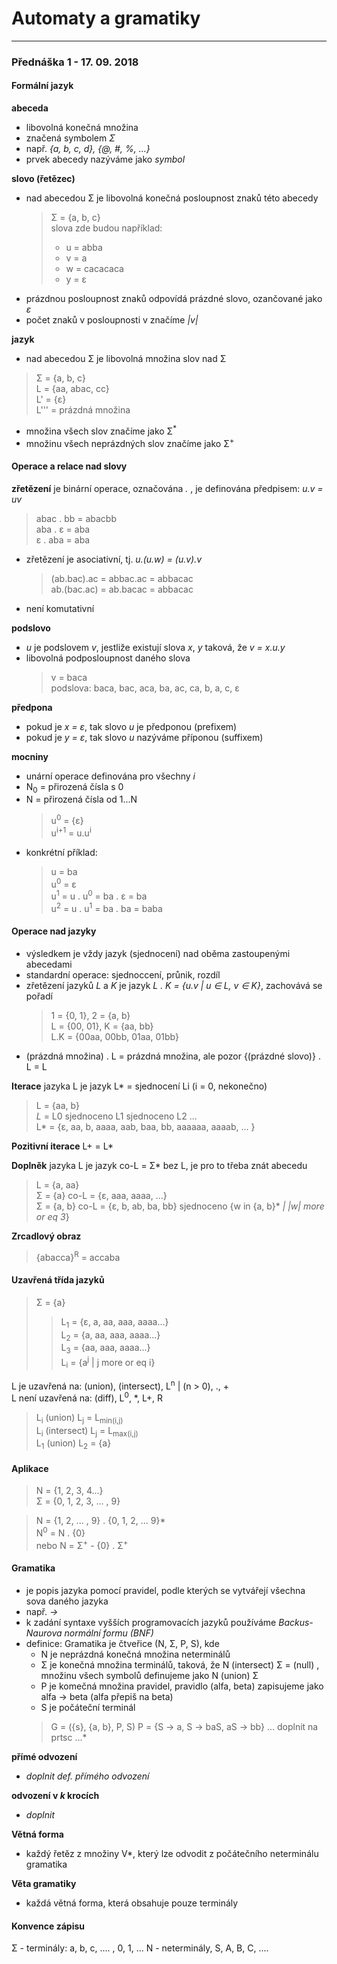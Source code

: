 # Automaty a gramatiky
------
### Přednáška 1 - 17. 09. 2018

#### Formální jazyk
**abeceda**
- libovolná konečná množina
- značená symbolem *Σ*
- např. *{a, b, c, d}, {@, #, %, ...}*
- prvek abecedy nazýváme jako *symbol*

**slovo (řetězec)**
- nad abecedou Σ je libovolná konečná posloupnost znaků této abecedy
  >Σ = {a, b, c}<br/>
  >slova zde budou například:
  >- u = abba
  >- v = a
  >- w = cacacaca
  >- y = ε
- prázdnou posloupnost znaků odpovídá prázdné slovo, ozančované jako *ε*
- počet znaků v posloupnosti v značíme *|v|*

**jazyk**
- nad abecedou Σ je libovolná množina slov nad Σ
> Σ = {a, b, c}<br/>
> L = {aa, abac, cc}<br/>
> L' = {ε}<br/>
> L''' = prázdná množina
- množina všech slov značíme jako Σ<sup>*</sup>
- množinu všech neprázdných slov značíme jako Σ<sup>+</sup>

#### Operace a relace nad slovy
**zřetězení** je binární operace, označována *.* , je definována předpisem: *u.v = uv*
  > abac . bb = abacbb<br/>
  > aba . ε = aba<br/>
  > ε . aba = aba
- zřetězení je asociativní, tj. *u.(u.w) = (u.v).v*
  > (ab.bac).ac = abbac.ac = abbacac<br/>
  > ab.(bac.ac) = ab.bacac = abbacac<br/>
- není komutativní

**podslovo**
- *u* je podslovem *v*, jestliže existují slova *x*, *y* taková, že *v = x.u.y*
- libovolná podposloupnost daného slova
  > v = baca<br/>
  > podslova: baca, bac, aca, ba, ac, ca, b, a, c, ε

**předpona**
- pokud je *x = ε*, tak slovo *u* je předponou (prefixem)
- pokud je *y = ε*, tak slovo *u* nazýváme příponou (suffixem)

**mocniny**
- unární operace definována pro všechny *i*
- N<sub>0</sub> = přirozená čísla s 0
- N = přirozená čísla od 1...N
  > u<sup>0</sup> = {ε}<br/>
  > u<sup>i+1</sup> = u.u<sup>i</sup>
- konkrétní příklad:
  >u = ba<br/>
  >u<sup>0</sup> = ε<br/>
  >u<sup>1</sup> = u . u<sup>0</sup> = ba . ε = ba<br/>
  >u<sup>2</sup> = u . u<sup>1</sup> = ba . ba = baba

#### Operace nad jazyky
- výsledkem je vždy jazyk (sjednocení) nad oběma zastoupenými abecedami
- standardní operace: sjednoccení, průnik, rozdíl
- zřetězení jazyků *L* a *K* je jazyk *L . K = {u.v | u ∈ L, v ∈ K}*, zachovává se pořadí
  >1 =  {0, 1}, 2 = {a, b}<br/>
  >L = {00, 01}, K = {aa, bb}<br/>
  >L.K = {00aa, 00bb, 01aa, 01bb}
- (prázdná množina) . L = prázdná množina, ale pozor {(prázdné slovo)} . L = L

**Iterace** jazyka L je jazyk L* = sjednocení Li (i = 0, nekonečno)
>L = {aa, b}*<br/>
>L* = L0 sjednoceno L1 sjednoceno L2 ...<br/>
>L* = {ε, aa, b, aaaa, aab, baa, bb, aaaaaa, aaaab, ... }<br/>

**Pozitivní iterace**
L+ = L* 

**Doplněk** jazyka L je jazyk co-L = Σ* bez L, je pro to třeba znát abecedu
  >L = {a, aa}<br/>
  >Σ = {a} co-L = {ε, aaa, aaaa, ...}<br/>
  >Σ = {a, b} co-L = {ε, b, ab, ba, bb} sjednoceno {w in {a, b}* *| |w| more or eq 3*}

**Zrcadlový obraz**
  >{abacca}<sup>R</sup> = accaba

#### Uzavřená třída jazyků
  >Σ = {a}<br/>
  >>  L<sub>1</sub> = {ε, a, aa, aaa, aaaa...}<br/>
  >>  L<sub>2</sub> = {a, aa, aaa, aaaa...}<br/>
  >>  L<sub>3</sub> = {aa, aaa, aaaa...}<br/>
  >>  L<sub>i</sub> = {a<sup>j</sup> | j more or eq i}
  
  L je uzavřená na: (union), (intersect), L<sup>n</sup> | (n > 0), ., + <br/>
  L není uzavřená na: (diff), L<sup>0</sup>, *, L+, R
  
  >L<sub>i</sub> (union) L<sub>j</sub> = L<sub>min(i,j)</sub><br/>
  >L<sub>i</sub> (intersect) L<sub>j</sub> = L<sub>max(i,j)</sub><br/>
  >L<sub>1</sub> (union) L<sub>2</sub> = {a}
  
#### Aplikace
>N = {1, 2, 3, 4...}<br/>
>Σ = {0, 1, 2, 3, ... , 9}<br/>

>N = {1, 2, ... , 9} . {0, 1, 2, ... 9}*<br/>
>N<sup>0</sup> = N . {0}<br/>
nebo
>N = Σ<sup>+</sup> - {0} . Σ<sup>+</sup>

#### Gramatika
- je popis jazyka pomocí pravidel, podle kterých se vytvářejí všechna sova daného jazyka
- např.
  *<veta> -> <podmetna cast><prisudkova cast>*
- k zadání syntaxe vyšších programovacích jazyků používáme *Backus-Naurova normální formu (BNF)*
- definice: Gramatika je čtveřice (N, Σ, P, S), kde
  - N je neprázdná konečná množina neterminálů
  - Σ je konečná množina terminálů, taková, že N (intersect) Σ = (null) , množinu všech symbolů definujeme jako N (union) Σ
  - P je komečná množina pravidel, pravidlo (alfa, beta) zapisujeme jako alfa -> beta (alfa přepiš na beta)
  - S je počáteční terminál
  >G = ({s}, {a, b}, P, S)
  >P = {S -> a, S -> baS, aS -> bb}
  ... doplnit na prtsc ...*
  
**přímé odvození**
- *doplnit def. přímého odvození*

**odvození v _k_ krocích**
- *doplnit*

**Větná forma**
- každý řetěz z množiny V*, který lze odvodit z počátečního neterminálu gramatika

**Věta gramatiky**
- každá větná forma, která obsahuje pouze terminály

#### Konvence zápisu
Σ - terminály: a, b, c, .... , 0, 1, ...
N - neterminály, S, A, B, C, ....
